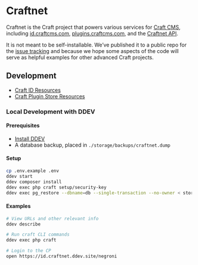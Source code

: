 # Craftnet

Craftnet is the Craft project that powers various services for [Craft CMS](https://craftcms.com), including [id.craftcms.com](https://id.craftcms.com), [plugins.craftcms.com](https://plugins.craftcms.com), and the [Craftnet API](https://docs.api.craftcms.com).

It is not meant to be self-installable. We’ve published it to a public repo for the [issue tracking](https://github.com/pixelandtonic/craftnet/issues) and because we hope some aspects of the code will serve as helpful examples for other advanced Craft projects.

## Development

- [Craft ID Resources](web/craftnetresources/id/README.md)
- [Craft Plugin Store Resources](web/craftnetresources/plugins/README.md)

### Local Development with DDEV

#### Prerequisites

- [Install DDEV](https://ddev.readthedocs.io/en/stable/)
- A database backup, placed in `./storage/backups/craftnet.dump`

#### Setup

```sh
cp .env.example .env
ddev start
ddev composer install
ddev exec php craft setup/security-key
ddev exec pg_restore --dbname=db --single-transaction --no-owner < storage/backups/craftnet.dump
```

#### Examples

```sh
# View URLs and other relevant info
ddev describe

# Run craft CLI commands
ddev exec php craft

# Login to the CP
open https://id.craftnet.ddev.site/negroni
```
